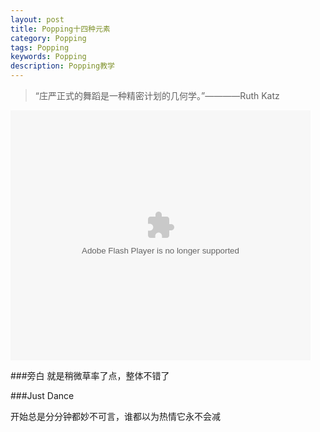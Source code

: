 ```yaml
---
layout: post
title: Popping十四种元素
category: Popping
tags: Popping
keywords: Popping 
description: Popping教学
---
```


> “庄严正式的舞蹈是一种精密计划的几何学。”————Ruth Katz

<embed src="http://player.youku.com/player.php/sid/XOTA4ODQ2NzQw/v.swf" allowFullScreen="true" quality="high" width="480" height="400" align="middle" allowScriptAccess="always" type="application/x-shockwave-flash"></embed>

###旁白
就是稍微草率了点，整体不错了

###Just Dance

开始总是分分钟都妙不可言，谁都以为热情它永不会减


